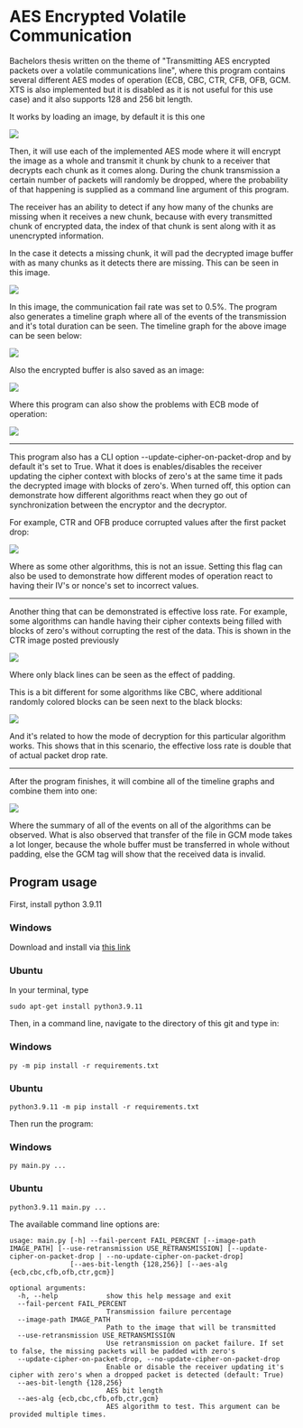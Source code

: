 # AES Encrypted Volatile Communication
 
Bachelors thesis written on the theme of "Transmitting AES encrypted packets over a volatile communications line", where this program contains several different AES modes of operation (ECB, CBC, CTR, CFB, OFB, GCM. XTS is also implemented but it is disabled as it is not useful for this use case) and it also supports 128 and 256 bit length.

It works by loading an image, by default it is this one

![](image_helper/example.jpg)

Then, it will use each of the implemented AES mode where it will encrypt the image as a whole and transmit it chunk by chunk to a receiver that decrypts each chunk as it comes along. During the chunk transmission a certain number of packets will randomly be dropped, where the probability of that happening is supplied as a command line argument of this program.

The receiver has an ability to detect if any how many of the chunks are missing when it receives a new chunk, because with every transmitted chunk of encrypted data, the index of that chunk is sent along with it as unencrypted information.

In the case it detects a missing chunk, it will pad the decrypted image buffer with as many chunks as it detects there are missing. This can be seen in this image.

![](images/padded_demo.png)

In this image, the communication fail rate was set to 0.5%. The program also generates a timeline graph where all of the events of the transmission and it's total duration can be seen. The timeline graph for the above image can be seen below:

![](images/ctr_timeline.png)

Also the encrypted buffer is also saved as an image:

![](images/ctr_encrypted.png)

Where this program can also show the problems with ECB mode of operation:

![](images/ecb_encrypted.png)

---
This program also has a CLI option --update-cipher-on-packet-drop and by default it's set to True. What it does is enables/disables the receiver updating the cipher context with blocks of zero's at the same time it pads the decrypted image with blocks of zero's. When turned off, this option can demonstrate how different algorithms react when they go out of synchronization between the encryptor and the decryptor.

For example, CTR and OFB produce corrupted values after the first packet drop:

![](images/ctr_out_of_sync.png)

Where as some other algorithms, this is not an issue. Setting this flag can also be used to demonstrate how different modes of operation react to having their IV's or nonce's set to incorrect values.

---

Another thing that can be demonstrated is effective loss rate. For example, some algorithms can handle having their cipher contexts being filled with blocks of zero's without corrupting the rest of the data. This is shown in the CTR image posted previously

![](images/padded_demo.png)

Where only black lines can be seen as the effect of padding.

This is a bit different for some algorithms like CBC, where additional randomly colored blocks can be seen next to the black blocks:

![](images/cbc_decrypted.png)

And it's related to how the mode of decryption for this particular algorithm works. This shows that in this scenario, the effective loss rate is double that of actual packet drop rate.

---

After the program finishes, it will combine all of the timeline graphs and combine them into one:

![](images/comparative.png)

Where the summary of all of the events on all of the algorithms can be observed.
What is also observed that transfer of the file in GCM mode takes a lot longer, because the whole buffer must be transferred in whole without padding, else the GCM tag will show that the received data is invalid.

## Program usage

First, install python 3.9.11

### Windows
Download and install via [this link](https://www.python.org/downloads/release/python-3911/)

### Ubuntu
In your terminal, type

```sudo apt-get install python3.9.11```

Then, in a command line, navigate to the directory of this git and type in:

### Windows
```py -m pip install -r requirements.txt```

### Ubuntu
```python3.9.11 -m pip install -r requirements.txt```

Then run the program:

### Windows
```py main.py ...```

### Ubuntu
```python3.9.11 main.py ...```

The available command line options are:

```
usage: main.py [-h] --fail-percent FAIL_PERCENT [--image-path IMAGE_PATH] [--use-retransmission USE_RETRANSMISSION] [--update-cipher-on-packet-drop | --no-update-cipher-on-packet-drop]
               [--aes-bit-length {128,256}] [--aes-alg {ecb,cbc,cfb,ofb,ctr,gcm}]

optional arguments:
  -h, --help            show this help message and exit
  --fail-percent FAIL_PERCENT
                        Transmission failure percentage
  --image-path IMAGE_PATH
                        Path to the image that will be transmitted
  --use-retransmission USE_RETRANSMISSION
                        Use retransmission on packet failure. If set to false, the missing packets will be padded with zero's
  --update-cipher-on-packet-drop, --no-update-cipher-on-packet-drop
                        Enable or disable the receiver updating it's cipher with zero's when a dropped packet is detected (default: True)
  --aes-bit-length {128,256}
                        AES bit length
  --aes-alg {ecb,cbc,cfb,ofb,ctr,gcm}
                        AES algorithm to test. This argument can be provided multiple times.
```

